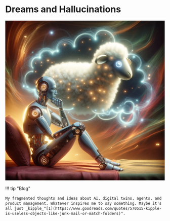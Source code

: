 # Dreams and Hallucinations

![Do Androids Dream of Electric Sheep?](../assets/android_1.png)

!!! tip "Blog"

    My fragmented thoughts and ideas about AI, digital twins, agents, and product management. Whatever inspires me to say something. Maybe it's all just _kipple_^[1](https://www.goodreads.com/quotes/570515-kipple-is-useless-objects-like-junk-mail-or-match-folders)^.
